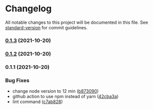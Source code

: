 # Changelog

All notable changes to this project will be documented in this file. See [standard-version](https://github.com/conventional-changelog/standard-version) for commit guidelines.

### [0.1.3](https://github.com/harchcode/hiks/compare/v0.1.2...v0.1.3) (2021-10-20)

### [0.1.2](https://github.com/harchcode/hiks/compare/v0.1.1...v0.1.2) (2021-10-20)

### 0.1.1 (2021-10-20)


### Bug Fixes

* change node version to 12 min ([b873090](https://github.com/harchcode/hiks/commit/b8730906c742fff8b8e18b3d4968caaaf1d576f2))
* github action to use npm instead of yarn ([42cba3a](https://github.com/harchcode/hiks/commit/42cba3a17b54c7b649060d4502738b4a80be6b89))
* lint command ([c7ab828](https://github.com/harchcode/hiks/commit/c7ab828dffd01cd33762cd159e38e1817682b6e5))
